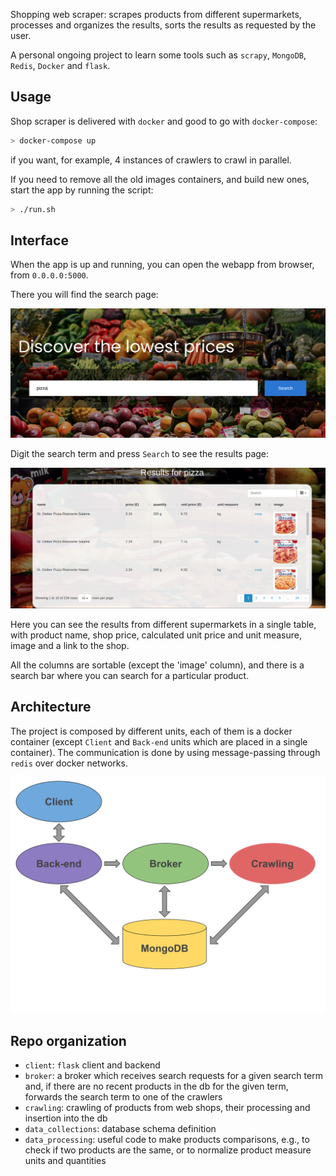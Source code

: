 Shopping web scraper: scrapes products from different supermarkets, processes
and organizes the results, sorts the results as requested by the user.

A personal ongoing project to learn some tools such as `scrapy`, `MongoDB`, 
`Redis`, `Docker` and `flask`.

## Usage

Shop scraper is delivered with `docker` and good to go with `docker-compose`:
```bash
> docker-compose up
```
if you want, for example, 4 instances of crawlers to crawl in parallel.

If you need to remove all the old images containers, and build new ones, start
the app by running the script:
```bash
> ./run.sh
```

## Interface

When the app is up and running, you can open the webapp from browser, 
from `0.0.0.0:5000`.

There you will find the search page:

![img.png](figures/search_page.png)

Digit the search term and press `Search` to see the results page:

![img_1.png](figures/results_page.png)

Here you can see the results from different supermarkets in a single table,
with product name, shop price, calculated unit price and unit measure, image and
a link to the shop.

All the columns are sortable (except the 'image' column), and there is a search
bar where you can search for a particular product.

## Architecture

The project is composed by different units, each of them is a docker container
(except `Client` and `Back-end` units which are placed in a single container).
The communication is done by using message-passing through `redis` over docker
networks.

![](figures/architecture_diagram.svg)

## Repo organization

  - `client`: `flask` client and backend
  - `broker`: a broker which receives search requests for a given search term
    and, if there are no recent products in the db for the given term, forwards
    the search term to one of the crawlers
  - `crawling`: crawling of products from web shops, their processing and
    insertion into the db
  - `data_collections`: database schema definition
  - `data_processing`: useful code to make products comparisons, e.g., to check
    if two products are the same, or to normalize product measure units and
    quantities
